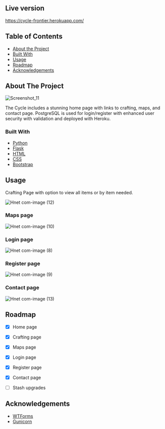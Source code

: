 ## Live version
https://cycle-frontier.herokuapp.com/

<!-- TABLE OF CONTENTS -->
## Table of Contents

* [About the Project](#about-the-project)
* [Built With](#built-with)
* [Usage](#usage)
* [Roadmap](#roadmap)
* [Acknowledgements](#acknowledgements)



<!-- ABOUT THE PROJECT -->
## About The Project

![Screenshot_11](https://user-images.githubusercontent.com/92011318/163287637-de3cedcd-aa13-4420-84a7-3f3eea4aa770.png)

The Cycle includes a stunning home page with links to crafting, maps, and contact page.
PostgreSQL is used for login/register with enhanced user security with validation and
deployed with Heroku.

### Built With
* [Python](https://www.python.org/)
* [Flask](https://flask.palletsprojects.com/en/2.1.x/)
* [HTML](https://devdocs.io/html/)
* [CSS](https://devdocs.io/css/)
* [Bootstrap](https://getbootstrap.com)


## Usage
Crafting Page with option to view all items or by item needed.

![Hnet com-image (12)](https://user-images.githubusercontent.com/92011318/163287946-d7e93e01-d31b-4f5d-a731-d8ad27045dd3.png)

### Maps page

![Hnet com-image (10)](https://user-images.githubusercontent.com/92011318/163287903-8b49e0bc-824d-4aaf-af62-5af67bc8cc6a.png)

### Login page

![Hnet com-image (8)](https://user-images.githubusercontent.com/92011318/163287906-3e8aeaf7-3612-4e52-852b-ea3b7df94e05.png)

### Register page

![Hnet com-image (9)](https://user-images.githubusercontent.com/92011318/163287908-fd2d1ca1-f647-4bfc-a0f1-a30636fd3684.png)

### Contact page

![Hnet com-image (13)](https://user-images.githubusercontent.com/92011318/163288023-2767ecee-506a-45ce-be11-c8d36569252f.png)






<!-- ROADMAP -->
## Roadmap

* [x] Home page
* [x] Crafting page
* [x] Maps page
* [x] Login page
* [x] Register page
* [x] Contact page
* [ ] Stash upgrades






<!-- ACKNOWLEDGEMENTS -->
## Acknowledgements
* [WTForms](https://wtforms.readthedocs.io/en/3.0.x/)
* [Gunicorn](https://gunicorn.org/)




